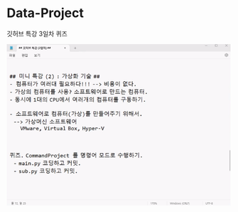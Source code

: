# Data-Project
깃허브 특강 3일차 퀴즈


<img src="picture/스크린샷 2023-04-26 154616.png"></img>
<!-- 이미지 넣는 방법-->
